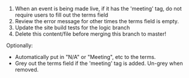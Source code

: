 1. When an event is being made live, if it has the 'meeting' tag, do not require users to fill out the terms field
2. Review the error message for other times the terms field is empty.
3. Update the site build tests for the logic branch
4. Delete this content/file before merging this branch to master!

Optionally:
- Automatically put in "N/A" or "Meeting", etc to the terms.
- Grey out the terms field if the 'meeting' tag is added. Un-grey when removed.